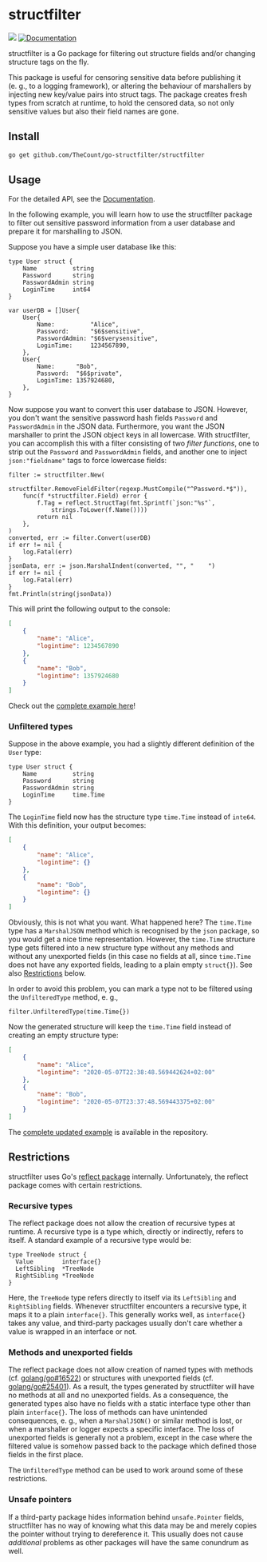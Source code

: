 # structfilter

![](https://github.com/TheCount/go-structfilter/workflows/CI/badge.svg)
[![Documentation](https://godoc.org/github.com/TheCount/go-structfilter/structfilter?status.svg)](https://godoc.org/github.com/TheCount/go-structfilter/structfilter)

structfilter is a Go package for filtering out structure fields and/or changing structure tags on the fly.

This package is useful for censoring sensitive data before publishing it (e. g., to a logging framework), or altering the behaviour of marshallers by injecting new key/value pairs into struct tags. The package creates fresh types from scratch at runtime, to hold the censored data, so not only sensitive values but also their field names are gone.

## Install

```sh
go get github.com/TheCount/go-structfilter/structfilter
```

## Usage

For the detailed API, see the [Documentation](https://godoc.org/github.com/TheCount/go-structfilter/structfilter).

In the following example, you will learn how to use the structfilter package to filter out sensitive password information from a user database and prepare it for marshalling to JSON.

Suppose you have a simple user database like this:

```golang
type User struct {
	Name          string
	Password      string
	PasswordAdmin string
	LoginTime     int64
}

var userDB = []User{
	User{
		Name:          "Alice",
		Password:      "$6$sensitive",
		PasswordAdmin: "$6$verysensitive",
		LoginTime:     1234567890,
	},
	User{
		Name:      "Bob",
		Password:  "$6$private",
		LoginTime: 1357924680,
	},
}
```

Now suppose you want to convert this user database to JSON. However, you don't want the sensitive password hash fields `Password` and `PasswordAdmin` in the JSON data. Furthermore, you want the JSON marshaller to print the JSON object keys in all lowercase. With structfilter, you can accomplish this with a filter consisting of two *filter functions*, one to strip out the `Password` and `PasswordAdmin` fields, and another one to inject `json:"fieldname"` tags to force lowercase fields:

```golang
filter := structfilter.New(
	structfilter.RemoveFieldFilter(regexp.MustCompile("^Password.*$")),
	func(f *structfilter.Field) error {
		f.Tag = reflect.StructTag(fmt.Sprintf(`json:"%s"`,
			strings.ToLower(f.Name())))
		return nil
	},
)
converted, err := filter.Convert(userDB)
if err != nil {
	log.Fatal(err)
}
jsonData, err := json.MarshalIndent(converted, "", "    ")
if err != nil {
	log.Fatal(err)
}
fmt.Println(string(jsonData))
```

This will print the following output to the console:

```json
[
    {
        "name": "Alice",
        "logintime": 1234567890
    },
    {
        "name": "Bob",
        "logintime": 1357924680
    }
]
```

Check out the [complete example here](https://github.com/TheCount/go-structfilter/blob/master/structfilter/examples/userdbjson/userdbjson.go)!

### Unfiltered types

Suppose in the above example, you had a slightly different definition of the `User` type:

```golang
type User struct {
	Name          string
	Password      string
	PasswordAdmin string
	LoginTime     time.Time
}
```

The `LoginTime` field now has the structure type `time.Time` instead of `inte64`. With this definition, your output becomes:

```json
[
    {
        "name": "Alice",
        "logintime": {}
    },
    {
        "name": "Bob",
        "logintime": {}
    }
]
```

Obviously, this is not what you want. What happened here? The `time.Time` type has a `MarshalJSON` method which is recognised by the `json` package, so you would get a nice time representation. However, the `time.Time` structure type gets filtered into a new structure type without any methods and without any unexported fields (in this case no fields at all, since `time.Time` does not have any exported fields, leading to a plain empty `struct{}`). See also [Restrictions](#Restrictions) below.

In order to avoid this problem, you can mark a type not to be filtered using the `UnfilteredType` method, e. g.,

```golang
filter.UnfilteredType(time.Time{})
```

Now the generated structure will keep the `time.Time` field instead of creating an empty structure type:

```json
[
    {
        "name": "Alice",
        "logintime": "2020-05-07T22:38:48.569442624+02:00"
    },
    {
        "name": "Bob",
        "logintime": "2020-05-07T23:37:48.569443375+02:00"
    }
]
```

The [complete updated example](https://github.com/TheCount/go-structfilter/blob/master/structfilter/examples/userdbjson_unfiltered/userdbjson_unfiltered.go) is available in the repository.

## Restrictions

structfilter uses Go's [reflect package](https://golang.org/pkg/reflect/) internally. Unfortunately, the reflect package comes with certain restrictions.

### Recursive types

The reflect package does not allow the creation of recursive types at runtime. A recursive type is a type which, directly or indirectly, refers to itself. A standard example of a recursive type would be:

```golang
type TreeNode struct {
  Value        interface{}
  LeftSibling  *TreeNode
  RightSibling *TreeNode
}
```

Here, the `TreeNode` type refers directly to itself via its `LeftSibling` and `RightSibling` fields. Whenever structfilter encounters a recursive type, it maps it to a plain `interface{}`. This generally works well, as `interface{}` takes any value, and third-party packages usually don't care whether a value is wrapped in an interface or not.

### Methods and unexported fields

The reflect package does not allow creation of named types with methods (cf. [golang/go#16522](https://github.com/golang/go/issues/16522)) or structures with unexported fields (cf. [golang/go#25401](https://github.com/golang/go/issues/25401)). As a result, the types generated by structfilter will have no methods at all and no unexported fields.
As a consequence, the generated types also have no fields with a static interface type other than plain `interface{}`. The loss of methods can have unintended consequences, e. g., when a `MarshalJSON()` or similar method is lost, or when a marshaller or logger expects a specific interface. The loss of unexported fields is generally not a problem, except in the case where the filtered value is somehow passed back to the package which defined those fields in the first place.

The `UnfilteredType` method can be used to work around some of these restrictions.

### Unsafe pointers

If a third-party package hides information behind `unsafe.Pointer` fields, structfilter has no way of knowing what this data may be and merely copies the pointer without trying to dereference it. This usually does not cause *additional* problems as other packages will have the same conundrum as well.
